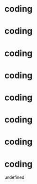 # coding
  # coding
  # coding
  # coding
  # coding
  # coding
  # coding
  # coding
  undefined
  
